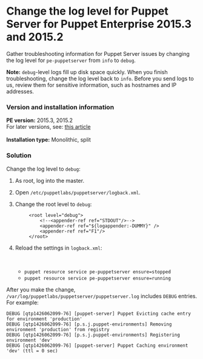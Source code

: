 # Change the log level for Puppet Server for Puppet Enterprise 2015.3 and 2015.2
<p>Gather troubleshooting information for Puppet Server issues by changing the log level for <code>pe-puppetserver</code> from <code>info</code> to <code>debug</code>.</p>
<p><strong>Note:</strong> <code>debug</code>-level logs fill up disk space quickly. When you finish troubleshooting, change the log level back to <code>info</code>. Before you send logs to us, review them for sensitive information, such as hostnames and IP addresses.</p>
<h3 id="version-and-installation-information">Version and installation information</h3>
<p><strong>PE version:</strong> 2015.3, 2015.2<br>For later versions, see: <a href="https://support.puppet.com/hc/en-us/articles/115000177368">this article</a><br><br><strong>Installation type:</strong> Monolithic, split</p>
<h3 id="solution">Solution</h3>
<p>Change the log level to <code>debug</code>:</p>
<ol style="list-style-type: decimal;">
<li>
<p>As root, log into the master.</p>
</li>
<li>
<p>Open <code>/etc/puppetlabs/puppetserver/logback.xml</code>.</p>
</li>
<li>
<p>Change the root level to <code>debug</code>:</p>
<pre><code>     &lt;root level="debug"&gt;
         &lt;!--&lt;appender-ref ref="STDOUT"/&gt;--&gt;
         &lt;appender-ref ref="${logappender:-DUMMY}" /&gt;
         &lt;appender-ref ref="F1"/&gt;
     &lt;/root&gt;</code></pre>
</li>
<li>
<p>Reload the settings in <code>logback.xml</code>:</p>
<p> </p>
<ul>
<li><code>puppet resource service pe-puppetserver ensure=stopped</code></li>
<li><code>puppet resource service pe-puppetserver ensure=running</code></li>
</ul>
</li>
</ol>
<p>After you make the change, <code>/var/log/puppetlabs/puppetserver/puppetserver.log</code> includes <code>DEBUG</code> entries. For example:</p>
<pre><code>DEBUG [qtp1426062099-76] [puppet-server] Puppet Evicting cache entry for environment 'production'
DEBUG [qtp1426062099-76] [p.s.j.puppet-environments] Removing environment 'production' from registry
DEBUG [qtp1426062099-76] [p.s.j.puppet-environments] Registering environment 'dev'
DEBUG [qtp1426062099-76] [puppet-server] Puppet Caching environment 'dev' (ttl = 0 sec)</code></pre>
